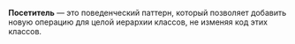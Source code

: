 **Посетитель** — это поведенческий паттерн, который позволяет добавить новую операцию для целой иерархии классов, не изменяя код этих классов.